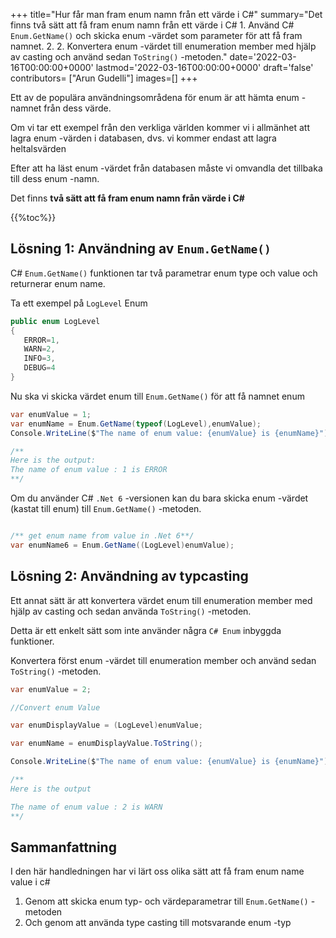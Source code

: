 
+++
title="Hur får man fram enum namn från ett värde i C#"
summary="Det finns två sätt att få fram enum namn från ett värde i C# 1. Använd C# `Enum.GetName()` och skicka enum -värdet som parameter för att få fram namnet. 2. 2. Konvertera enum -värdet till enumeration member med hjälp av casting och använd sedan `ToString()` -metoden."
date='2022-03-16T00:00:00+0000'
lastmod='2022-03-16T00:00:00+0000'
draft='false'
contributors= ["Arun Gudelli"]
images=[]
+++


Ett av de populära användningsområdena för enum är att hämta enum -namnet från dess värde.

Om vi tar ett exempel från den verkliga världen kommer vi i allmänhet att lagra enum -värden i databasen, dvs. vi kommer endast att lagra heltalsvärden 

Efter att ha läst enum -värdet från databasen måste vi omvandla det tillbaka till dess enum -namn.

Det finns **två sätt att få fram enum namn från värde i C#** 

{{%toc%}}

## Lösning 1: Användning av `Enum.GetName()`

C# `Enum.GetName()` funktionen tar två parametrar enum type och value och returnerar enum name.

Ta ett exempel på `LogLevel` Enum

```csharp
public enum LogLevel
{
   ERROR=1, 
   WARN=2, 
   INFO=3, 
   DEBUG=4
}
```

Nu ska vi skicka värdet enum till `Enum.GetName()` för att få namnet enum 

```csharp
var enumValue = 1;
var enumName = Enum.GetName(typeof(LogLevel),enumValue);
Console.WriteLine($"The name of enum value: {enumValue} is {enumName}");

/**
Here is the output:
The name of enum value : 1 is ERROR
**/
```

Om du använder C# `.Net 6` -versionen kan du bara skicka enum -värdet (kastat till enum) till `Enum.GetName()` -metoden.

```csharp

/** get enum name from value in .Net 6**/
var enumName6 = Enum.GetName((LogLevel)enumValue);
```

## Lösning 2: Användning av typcasting

Ett annat sätt är att konvertera värdet enum till enumeration member med hjälp av casting och sedan använda `ToString()` -metoden.

Detta är ett enkelt sätt som inte använder några `C# Enum` inbyggda funktioner.

Konvertera först enum -värdet till enumeration member och använd sedan `ToString()` -metoden.

```csharp
var enumValue = 2;

//Convert enum Value

var enumDisplayValue = (LogLevel)enumValue;

var enumName = enumDisplayValue.ToString();

Console.WriteLine($"The name of enum value: {enumValue} is {enumName}");

/**
Here is the output

The name of enum value : 2 is WARN
**/
```

## Sammanfattning

I den här handledningen har vi lärt oss olika sätt att få fram enum name value i c# 

1. Genom att skicka enum typ- och värdeparametrar till `Enum.GetName()` -metoden
2. Och genom att använda type casting till motsvarande enum -typ 
